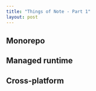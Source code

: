 ```yaml
---
title: "Things of Note - Part 1"
layout: post
---
```

## Monorepo
## Managed runtime
## Cross-platform